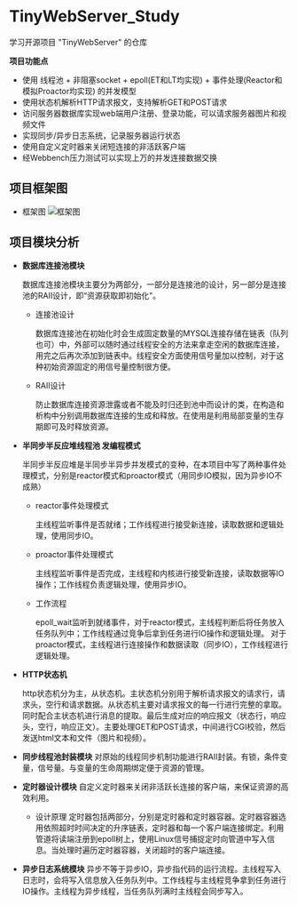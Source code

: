 
# TinyWebServer_Study
学习开源项目 "TinyWebServer" 的仓库

**项目功能点**
* 使用 线程池 + 非阻塞socket + epoll(ET和LT均实现) + 事件处理(Reactor和模拟Proactor均实现) 的并发模型
* 使用状态机解析HTTP请求报文，支持解析GET和POST请求
* 访问服务器数据库实现web端用户注册、登录功能，可以请求服务器图片和视频文件
* 实现同步/异步日志系统，记录服务器运行状态
* 使用自定义定时器来关闭短连接的非活跃客户端
* 经Webbench压力测试可以实现上万的并发连接数据交换

## 项目框架图
* 框架图
![框架图](https://github.com/Laity8/picture_resource_resort/blob/master/TinyWebServer_repository/webserver_frame.jpg "框架图")
## 项目模块分析
* **数据库连接池模块**

  数据库连接池模块主要分为两部分，一部分是连接池的设计，另一部分是连接池的RAII设计，即“资源获取即初始化"。
  * 连接池设计
      
     数据库连接池在初始化时会生成固定数量的MYSQL连接存储在链表（队列也可）中，外部可以随时通过线程安全的方法来拿走空闲的数据库连接，用完之后再次添加到链表中。线程安全方面使用信号量加以控制，对于这种初始资源固定的用信号量控制很方便。
  * RAII设计
 
     防止数据库连接资源泄露或者不能及时归还到池中而设计的类，在构造和析构中分别调用数据库连接的生成和释放。在使用是利用局部变量的生存期即可及时释放资源。
* **半同步半反应堆线程池 发编程模式**
  
  半同步半反应堆是半同步半异步并发模式的变种，在本项目中写了两种事件处理模式，分别是reactor模式和proactor模式（用同步IO模拟，因为异步IO不成熟）
  * reactor事件处理模式
    
    主线程监听事件是否就绪；工作线程进行接受新连接，读取数据和逻辑处理，使用同步IO。
  * proactor事件处理模式

    主线程监听事件是否完成，主线程和内核进行接受新连接，读取数据等IO操作；工作线程负责逻辑处理，使用异步IO。
  * 工作流程

    epoll_wait监听到就绪事件，对于reactor模式，主线程判断后将任务放入任务队列中；工作线程通过竞争后拿到任务进行IO操作和逻辑处理。
    对于proactor模式，主线程进行连接操作和数据读取（同步IO），工作线程进行逻辑处理。
* **HTTP状态机**
 
    http状态机分为主，从状态机。主状态机分别用于解析请求报文的请求行，请求头，空行和请求数据。从状态机主要对请求报文的每一行进行完整的拿取。同时配合主状态机进行消息的提取。最后生成对应的响应报文（状态行，响应头，空行，响应正文）。主要处理GET和POST请求，中间进行CGI校验，然后发送html文本和文件（图片和视频）。
* **同步线程池封装模块**
    对原始的线程同步机制功能进行RAII封装。有锁，条件变量，信号量。与变量的生命周期绑定便于资源的管理。
* **定时器设计模块**
    自定义定时器来关闭非活跃长连接的客户端，来保证资源的高效利用。
    * 设计原理
      定时器包括两部分，分别是定时器和定时器容器。定时器容器选用依照超时时间决定的升序链表，定时器和每一个客户端连接绑定。利用管道将读端注册到epoll树上，使用Linux信号捕捉定时向管道中写入信息。当处理时遍历定时器容器，关闭超时的客户端连接。
* **异步日志系统模块**
    异步不等于异步IO，异步指代码的运行流程。主线程写入日志时，会将写入信息放入任务队列中。工作线程与主线程竞争拿到任务进行IO操作。主线程为异步线程，当任务队列满时主线程会同步写入。
 
